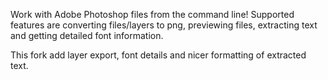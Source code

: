 Work with Adobe Photoshop files from the command line!
Supported features are converting files/layers to png, previewing files, extracting text and getting detailed font information.

This fork add layer export, font details and nicer formatting of extracted text.
